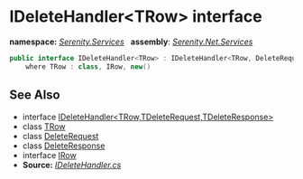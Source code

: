 # IDeleteHandler&lt;TRow&gt; interface
**namespace:** *[Serenity.Services](../README.md#serenity.services-namespace)*   **assembly**: *[Serenity.Net.Services](../README.md)*

```csharp
public interface IDeleteHandler<TRow> : IDeleteHandler<TRow, DeleteRequest, DeleteResponse>
    where TRow : class, IRow, new()
```

## See Also

* interface [IDeleteHandler&lt;TRow,TDeleteRequest,TDeleteResponse&gt;](IDeleteHandler-3.md)
* class [TRow](../Serenity.Net.Services/IDeleteHandler-1.TRow.md)
* class [DeleteRequest](DeleteRequest.md)
* class [DeleteResponse](DeleteResponse.md)
* interface [IRow](../Serenity.Net.Entity/../Serenity.Data/IRow.md)
* **Source:** *[IDeleteHandler.cs](https://github.com/serenity-is/Serenity/blob/master/src/Serenity.Net.Services/RequestHandlers/Delete/IDeleteHandler.cs)*